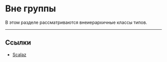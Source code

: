 # Вне группы

В этом разделе рассматриваются внеиерархичные классы типов.

---

## Ссылки

- [Scalaz](https://scalaz.github.io/7/)
